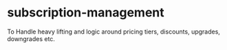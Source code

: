 # subscription-management
To Handle heavy lifting and logic around pricing tiers, discounts, upgrades, downgrades etc.
